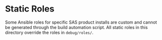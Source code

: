 # Static Roles
Some Ansible roles for specific SAS product installs are custom and cannot be generated through the build automation script.
All static roles in this directory override the roles in `debug/roles/`.
